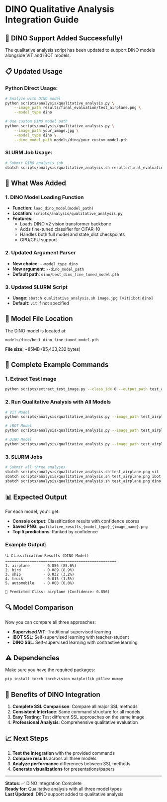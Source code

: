 # DINO Qualitative Analysis Integration Guide

## 🎯 **DINO Support Added Successfully!**

The qualitative analysis script has been updated to support DINO models alongside ViT and iBOT models.

## 📋 **Updated Usage**

### **Python Direct Usage:**
```bash
# Analyze with DINO model
python scripts/analysis/qualitative_analysis.py \
    --image_path results/final_evaluation/test_airplane.png \
    --model_type dino

# Use custom DINO model path
python scripts/analysis/qualitative_analysis.py \
    --image_path your_image.jpg \
    --model_type dino \
    --dino_model_path models/dino/your_custom_model.pth
```

### **SLURM Job Usage:**
```bash
# Submit DINO analysis job
sbatch scripts/analysis/qualitative_analysis.sh results/final_evaluation/test_airplane.png dino
```

## 🔧 **What Was Added**

### **1. DINO Model Loading Function**
- **Function**: `load_dino_model(model_path)`
- **Location**: `scripts/analysis/qualitative_analysis.py`
- **Features**:
  - Loads DINO v2 vision transformer backbone
  - Adds fine-tuned classifier for CIFAR-10
  - Handles both full model and state_dict checkpoints
  - GPU/CPU support

### **2. Updated Argument Parser**
- **New choice**: `--model_type dino`
- **New argument**: `--dino_model_path`
- **Default path**: `dino/best_dino_fine_tuned_model.pth`

### **3. Updated SLURM Script**
- **Usage**: `sbatch qualitative_analysis.sh image.jpg [vit|ibot|dino]`
- **Default**: `vit` if not specified

## 📁 **Model File Location**

The DINO model is located at:
```
models/dino/best_dino_fine_tuned_model.pth
```

**File size**: ~85MB (85,433,232 bytes)

## 🚀 **Complete Example Commands**

### **1. Extract Test Image**
```bash
python scripts/extract_test_image.py --class_idx 0 --output_path test_airplane.png
```

### **2. Run Qualitative Analysis with All Models**
```bash
# ViT Model
python scripts/analysis/qualitative_analysis.py --image_path test_airplane.png --model_type vit

# iBOT Model  
python scripts/analysis/qualitative_analysis.py --image_path test_airplane.png --model_type ibot

# DINO Model
python scripts/analysis/qualitative_analysis.py --image_path test_airplane.png --model_type dino
```

### **3. SLURM Jobs**
```bash
# Submit all three analyses
sbatch scripts/analysis/qualitative_analysis.sh test_airplane.png vit
sbatch scripts/analysis/qualitative_analysis.sh test_airplane.png ibot
sbatch scripts/analysis/qualitative_analysis.sh test_airplane.png dino
```

## 📊 **Expected Output**

For each model, you'll get:
- **Console output**: Classification results with confidence scores
- **Saved PNG**: `qualitative_results_{model_type}_{image_name}.png`
- **Top 5 predictions**: Ranked by confidence

### **Example Output:**
```
🔍 Classification Results (DINO Model)
==================================================
1. airplane      - 0.856 (85.6%)
2. bird          - 0.089 (8.9%)
3. ship          - 0.032 (3.2%)
4. truck         - 0.015 (1.5%)
5. automobile    - 0.008 (0.8%)

🎯 Predicted Class: airplane (Confidence: 0.856)
```

## 🔍 **Model Comparison**

Now you can compare all three approaches:
- **Supervised ViT**: Traditional supervised learning
- **iBOT SSL**: Self-supervised learning with teacher-student
- **DINO SSL**: Self-supervised learning with contrastive learning

## ⚠️ **Dependencies**

Make sure you have the required packages:
```bash
pip install torch torchvision matplotlib pillow numpy
```

## 🎯 **Benefits of DINO Integration**

1. **Complete SSL Comparison**: Compare all major SSL methods
2. **Consistent Interface**: Same command structure for all models
3. **Easy Testing**: Test different SSL approaches on the same image
4. **Professional Analysis**: Comprehensive qualitative evaluation

## 📈 **Next Steps**

1. **Test the integration** with the provided commands
2. **Compare results** across all three models
3. **Analyze performance** differences between SSL methods
4. **Generate visualizations** for presentations/papers

---

**Status**: ✅ DINO Integration Complete  
**Ready for**: Qualitative analysis with all three model types  
**Last Updated**: DINO support added to qualitative analysis 